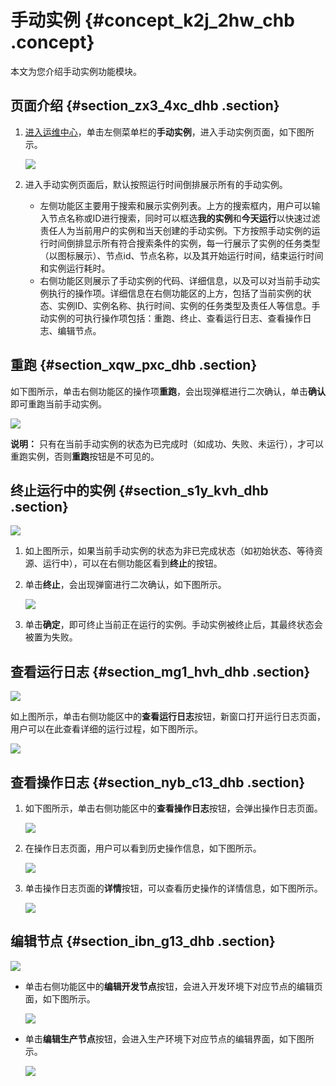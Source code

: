 # 手动实例 {#concept_k2j_2hw_chb .concept}

本文为您介绍手动实例功能模块。

## 页面介绍 {#section_zx3_4xc_dhb .section}

1.  [进入运维中心](intl.zh-CN/用户指南/运维中心/运维中心概述.md#section_dcr_kpw_chb)，单击左侧菜单栏的**手动实例**，进入手动实例页面，如下图所示。

    ![](http://static-aliyun-doc.oss-cn-hangzhou.aliyuncs.com/assets/img/139465/156134687640989_zh-CN.png)

2.  进入手动实例页面后，默认按照运行时间倒排展示所有的手动实例。
    -   左侧功能区主要用于搜索和展示实例列表。上方的搜索框内，用户可以输入节点名称或ID进行搜索，同时可以框选**我的实例**和**今天运行**以快速过滤责任人为当前用户的实例和当天创建的手动实例。下方按照手动实例的运行时间倒排显示所有符合搜索条件的实例，每一行展示了实例的任务类型（以图标展示）、节点id、节点名称，以及其开始运行时间，结束运行时间和实例运行耗时。
    -   右侧功能区则展示了手动实例的代码、详细信息，以及可以对当前手动实例执行的操作项。详细信息在右侧功能区的上方，包括了当前实例的状态、实例ID、实例名称、执行时间、实例的任务类型及责任人等信息。手动实例的可执行操作项包括：重跑、终止、查看运行日志、查看操作日志、编辑节点。

## 重跑 {#section_xqw_pxc_dhb .section}

如下图所示，单击右侧功能区的操作项**重跑**，会出现弹框进行二次确认，单击**确认**即可重跑当前手动实例。

![](http://static-aliyun-doc.oss-cn-hangzhou.aliyuncs.com/assets/img/139465/156134687640993_zh-CN.png)

**说明：** 只有在当前手动实例的状态为已完成时（如成功、失败、未运行），才可以重跑实例，否则**重跑**按钮是不可见的。

## 终止运行中的实例 {#section_s1y_kvh_dhb .section}

![](http://static-aliyun-doc.oss-cn-hangzhou.aliyuncs.com/assets/img/139465/156134687640995_zh-CN.png)

1.  如上图所示，如果当前手动实例的状态为非已完成状态（如初始状态、等待资源、运行中），可以在右侧功能区看到**终止**的按钮。
2.  单击**终止**，会出现弹窗进行二次确认，如下图所示。

    ![](http://static-aliyun-doc.oss-cn-hangzhou.aliyuncs.com/assets/img/139465/156134687740997_zh-CN.png)

3.  单击**确定**，即可终止当前正在运行的实例。手动实例被终止后，其最终状态会被置为失败。

## 查看运行日志 {#section_mg1_hvh_dhb .section}

![](http://static-aliyun-doc.oss-cn-hangzhou.aliyuncs.com/assets/img/139465/156134687740998_zh-CN.png)

如上图所示，单击右侧功能区中的**查看运行日志**按钮，新窗口打开运行日志页面，用户可以在此查看详细的运行过程，如下图所示。

![](http://static-aliyun-doc.oss-cn-hangzhou.aliyuncs.com/assets/img/139465/156134687741001_zh-CN.png)

## 查看操作日志 {#section_nyb_c13_dhb .section}

1.  如下图所示，单击右侧功能区中的**查看操作日志**按钮，会弹出操作日志页面。

    ![](http://static-aliyun-doc.oss-cn-hangzhou.aliyuncs.com/assets/img/139465/156134687741002_zh-CN.png)

2.  在操作日志页面，用户可以看到历史操作信息，如下图所示。

    ![](http://static-aliyun-doc.oss-cn-hangzhou.aliyuncs.com/assets/img/139465/156134687841004_zh-CN.png)

3.  单击操作日志页面的**详情**按钮，可以查看历史操作的详情信息，如下图所示。

    ![](http://static-aliyun-doc.oss-cn-hangzhou.aliyuncs.com/assets/img/139465/156134687841006_zh-CN.png)


## 编辑节点 {#section_ibn_g13_dhb .section}

![](http://static-aliyun-doc.oss-cn-hangzhou.aliyuncs.com/assets/img/139465/156134687841007_zh-CN.png)

-   单击右侧功能区中的**编辑开发节点**按钮，会进入开发环境下对应节点的编辑页面，如下图所示。

    ![](http://static-aliyun-doc.oss-cn-hangzhou.aliyuncs.com/assets/img/139464/156134687840939_zh-CN.png)

-   单击**编辑生产节点**按钮，会进入生产环境下对应节点的编辑界面，如下图所示。

    ![](http://static-aliyun-doc.oss-cn-hangzhou.aliyuncs.com/assets/img/139464/156134687840940_zh-CN.png)


